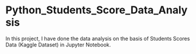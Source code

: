 # Python_Students_Score_Data_Analysis
In this project, I have done the data analysis on the basis of Students Scores Data (Kaggle Dataset) in Jupyter Notebook.

